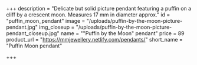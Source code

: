 +++
description = "Delicate but solid picture pendant featuring a puffin on a cliff by a crescent moon. Measures 17 mm in diameter approx."
id = "puffin_moon_pendant"
image = "/uploads/puffin-by-the-moon-picture-pendant.jpg"
img_closeup = "/uploads/puffin-by-the-moon-picture-pendant_closeup.jpg"
name = "\"Puffin by the Moon\" pendant"
price = 89
product_url = "https://mmjewellery.netlify.com/pendants/"
short_name = "Puffin Moon pendant"

+++
